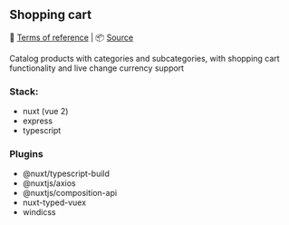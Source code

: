 ## Shopping cart

<!-- [Demo](https://reslear.github.io/demo/portfolio/examples/shopping-cart) -->

📖 [Terms of reference](https://github.com/reslear/portfolio/tree/master/apps/shopping-cart/tor) | 📦 [Source](https://github.com/reslear/portfolio/tree/master/apps/shopping-cart)

Catalog products with categories and subcategories,
with shopping cart functionality and live change currency support

### Stack:

- nuxt (vue 2)
- express
- typescript

### Plugins

- @nuxt/typescript-build
- @nuxtjs/axios
- @nuxtjs/composition-api
- nuxt-typed-vuex
- windicss
